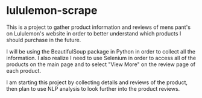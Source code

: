 # lululemon-scrape
This is a project to gather product information and reviews of mens pant's on Lululemon's website in order to better understand which products I should purchase in the future.

I will be using the BeautifulSoup package in Python in order to collect all the information. I also realize I need to use Selenium in order to access all of the products on the main page and to select "View More" on the review page of each product.

I am starting this project by collecting details and reviews of the product, then plan to use NLP analysis to look further into the product reviews.
